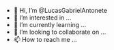- 👋 Hi, I’m @LucasGabrielAntonete
- 👀 I’m interested in ...
- 🌱 I’m currently learning ...
- 💞️ I’m looking to collaborate on ...
- 📫 How to reach me ...

<!---
LucasGabrielAntonete/LucasGabrielAntonete is a ✨ special ✨ repository because its `README.md` (this file) appears on your GitHub profile.
You can click the Preview link to take a look at your changes.
--->
